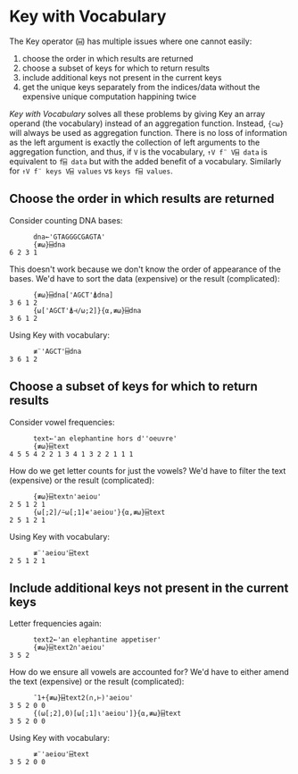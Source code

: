 # Key with Vocabulary

The Key operator (`⌸`) has multiple issues where one cannot easily:

1. choose the order in which results are returned
2. choose a subset of keys for which to return results
3. include additional keys not present in the current keys
4. get the unique keys separately from the indices/data without the expensive unique computation happining twice

_Key with Vocabulary_ solves all these problems by giving Key an array operand (the vocabulary) instead of an aggregation function. Instead, `{⊂⍵}` will always be used as aggregation function. There is no loss of information as the left argument is exactly the collection of left arguments to the aggregation function, and thus, if `V` is the vocabulary, `↑V f¨ V⌸ data` is equivalent to `f⌸ data` but with the added benefit of a vocabulary. Similarly for `↑V f¨ keys V⌸ values` vs `keys f⌸ values`.

## Choose the order in which results are returned
Consider counting DNA bases:
```apl
      dna←'GTAGGGCGAGTA'
      {≢⍵}⌸dna
6 2 3 1
```
This doesn't work because we don't know the order of appearance of the bases. We'd have to sort the data (expensive) or the result (complicated):
```apl
      {≢⍵}⌸dna['AGCT'⍋dna]
3 6 1 2
      {⍵['AGCT'⍋⊣/⍵;2]}{⍺,≢⍵}⌸dna
3 6 1 2
```
Using Key with vocabulary:
```apl
      ≢¨'AGCT'⌸dna
3 6 1 2
```
## Choose a subset of keys for which to return results
Consider vowel frequencies:
```apl
      text←'an elephantine hors d''oeuvre'
      {≢⍵}⌸text
4 5 5 4 2 2 1 3 4 1 3 2 2 1 1 1
```
How do we get letter counts for just the vowels? We'd have to filter the text (expensive) or the result (complicated):
```apl
      {≢⍵}⌸text∩'aeiou'
2 5 1 2 1
      {⍵[;2]/⍨⍵[;1]∊'aeiou'}{⍺,≢⍵}⌸text
2 5 1 2 1
```
Using Key with vocabulary:
```apl
      ≢¨'aeiou'⌸text
2 5 1 2 1
```
## Include additional keys not present in the current keys
Letter frequencies again:
```apl
      text2←'an elephantine appetiser'
      {≢⍵}⌸text2∩'aeiou'
3 5 2
```
How do we ensure all vowels are accounted for? We'd have to either amend the text (expensive) or the result (complicated):
```apl
      ¯1+{≢⍵}⌸text2(∩,⊢)'aeiou'
3 5 2 0 0
      {(⍵[;2],0)[⍵[;1]⍳'aeiou']}{⍺,≢⍵}⌸text
3 5 2 0 0
```
Using Key with vocabulary:
```apl
      ≢¨'aeiou'⌸text
3 5 2 0 0
```

